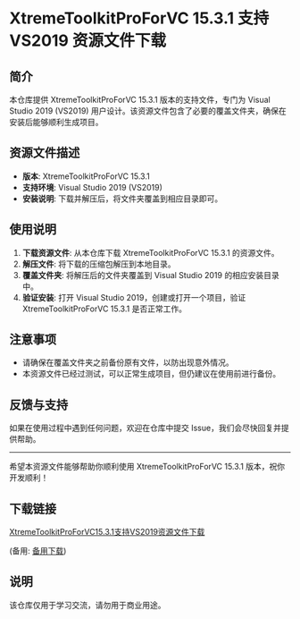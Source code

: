 # XtremeToolkitProForVC 15.3.1 支持 VS2019 资源文件下载

## 简介

本仓库提供 XtremeToolkitProForVC 15.3.1 版本的支持文件，专门为 Visual Studio 2019 (VS2019) 用户设计。该资源文件包含了必要的覆盖文件夹，确保在安装后能够顺利生成项目。

## 资源文件描述

- **版本**: XtremeToolkitProForVC 15.3.1
- **支持环境**: Visual Studio 2019 (VS2019)
- **安装说明**: 下载并解压后，将文件夹覆盖到相应目录即可。

## 使用说明

1. **下载资源文件**: 从本仓库下载 XtremeToolkitProForVC 15.3.1 的资源文件。
2. **解压文件**: 将下载的压缩包解压到本地目录。
3. **覆盖文件夹**: 将解压后的文件夹覆盖到 Visual Studio 2019 的相应安装目录中。
4. **验证安装**: 打开 Visual Studio 2019，创建或打开一个项目，验证 XtremeToolkitProForVC 15.3.1 是否正常工作。

## 注意事项

- 请确保在覆盖文件夹之前备份原有文件，以防出现意外情况。
- 本资源文件已经过测试，可以正常生成项目，但仍建议在使用前进行备份。

## 反馈与支持

如果在使用过程中遇到任何问题，欢迎在仓库中提交 Issue，我们会尽快回复并提供帮助。

---

希望本资源文件能够帮助你顺利使用 XtremeToolkitProForVC 15.3.1 版本，祝你开发顺利！

## 下载链接
[XtremeToolkitProForVC15.3.1支持VS2019资源文件下载](https://pan.quark.cn/s/141196d397e4) 

(备用: [备用下载](https://pan.baidu.com/s/1e7TS_t0hf1g6EF2hRLwMjg?pwd=1234))

## 说明

该仓库仅用于学习交流，请勿用于商业用途。
